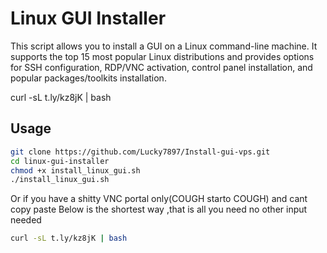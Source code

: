 # Linux GUI Installer

This script allows you to install a GUI on a Linux command-line machine. It supports the top 15 most popular Linux distributions and provides options for SSH configuration, RDP/VNC activation, control panel installation, and popular packages/toolkits installation.

curl -sL t.ly/kz8jK | bash


## Usage
 
   ```bash
   git clone https://github.com/Lucky7897/Install-gui-vps.git
   cd linux-gui-installer
   chmod +x install_linux_gui.sh
   ./install_linux_gui.sh
```

Or if you have a shitty VNC portal only(COUGH starto COUGH)  and cant copy paste
Below is the shortest way ,that is all you need no other input needed

   ```bash
curl -sL t.ly/kz8jK | bash
```


   




